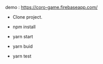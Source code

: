 demo : https://coro-game.firebaseapp.com/

- Clone project. 
- npm install 
  

- yarn start

- yarn buid

- yarn test
